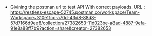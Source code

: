 - Givining the postman url to test API With correct payloads.
URL : https://restless-escape-52745.postman.co/workspace/Team-Workspace~310e11cc-a70d-43d8-88d8-57d7166d9ee8/collection/27382653-11d023be-a8ad-4887-9efa-91e8a88ff7b9?action=share&creator=27382653
<!---
sitanshootyagi/sitanshootyagi is a ✨ special ✨ repository because its `README.md` (this file) appears on your GitHub profile.
You can click the Preview link to take a look at your changes.
--->
